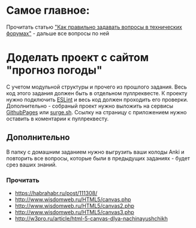 # Самое главное:

Прочитать статью ["Как правильно задавать вопросы в технических форумах"](https://www.opennet.ru/docs/RUS/smart_question/) - дальше все вопросы по  ней

# Доделать проект с сайтом "прогноз погоды" 

С учетом модульной структуры и прочего из прошлого задания.
Весь код этого задания должен быть в отдельном пуллреквесте. К проекту нужно подключить [ESLint](http://eslint.org/) и весь код должен проходить его проверки.
Дополнительно - собраный проект нужно выложить на сервисы [GithubPages](http://isizov.ru/github-kak-hosting-dlya-sajtov/) или [surge.sh](http://surge.sh/). Ссылку на страницу с приложением нужно оставить в коментарии к пуллреквесту.

## Дополнительно
 В папку с домашним заданием нужно выгрузить ваши колоды Anki и повторить все вопросы, которые были в предыдущих заданиях - будет срез ваших знаний.

### Прочитать

 - https://habrahabr.ru/post/111308/
 - http://www.wisdomweb.ru/HTML5/canvas.php
 - http://www.wisdomweb.ru/HTML5/canvas2.php
 - http://www.wisdomweb.ru/HTML5/canvas3.php
 - http://w3pro.ru/article/html-5-canvas-dlya-nachinayushchikh

